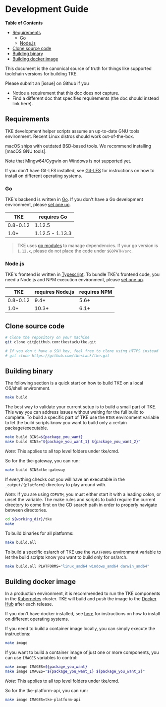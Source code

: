# Development Guide

**Table of Contents**

- [Requirements](#requirements)
    - [Go](#go)
    - [Node.js](#node.js)
- [Clone source code](#clone-source-code)
- [Building binary](#building-binary)
- [Building docker image](#building-docker-image)

This document is the canonical source of truth for things like supported
toolchain versions for building TKE.

Please submit an [issue] on Github if you
* Notice a requirement that this doc does not capture.
* Find a different doc that specifies requirements (the doc should instead link
  here).

## Requirements

TKE development helper scripts assume an up-to-date GNU tools environment. 
Recent Linux distros should work out-of-the-box.

macOS ships with outdated BSD-based tools. We recommend installing [macOS GNU
tools].

Note that Mingw64/Cygwin on Windows is not supported yet.

If you don't have Git-LFS installed, see [Git-LFS](https://github.com/git-lfs/git-lfs) for instructions on how to install on different operating systems.

### Go

TKE's backend is written in [Go](http://golang.org). If you don't have a Go
development environment, please [set one up](http://golang.org/doc/code.html).

| TKE             | requires Go       |
|-----------------|-------------------|
| 0.8-0.12        | 1.12.5            |
| 1.0+            | 1.12.5 - 1.13.3   |

> TKE uses [go modules](https://github.com/golang/go/wiki/Modules) to manage 
>dependencies. If your go version is `1.12.x`, please do not place the code 
>under `$GOPATH/src`.

### Node.js

TKE's frontend is written in [Typescript](https://www.typescriptlang.org/). 
To bundle TKE's frontend code, you need a Node.js and NPM execution environment, 
please [set one up](https://nodejs.org/en/download/package-manager/).

| TKE             | requires Node.js  | requires NPM  |
|-----------------|-------------------|---------------|
| 0.8-0.12        | 9.4+              | 5.6+          |
| 1.0+            | 10.3+             | 6.1+          |

## Clone source code

```sh
# Clone the repository on your machine
git clone git@github.com:tkestack/tke.git

# If you don't have a SSH key, feel free to clone using HTTPS instead
# git clone https://github.com/tkestack/tke.git
```

## Building binary

The following section is a quick start on how to build TKE on a local OS/shell 
environment.

```sh
make build
```

The best way to validate your current setup is to build a small part of TKE. 
This way you can address issues without waiting for the full build to complete. 
To build a specific part of TKE use the `BINS` environment variable to let the 
build scripts know you want to build only a certain package/executable.

```sh
make build BINS=${package_you_want}
make build BINS="${package_you_want_1} ${package_you_want_2}"
```

*Note:* This applies to all top level folders under tke/cmd.

So for the tke-gateway, you can run:

```sh
make build BINS=tke-gateway
```

If everything checks out you will have an executable in the `_output/{platform}` 
directory to play around with.

*Note:* If you are using `CDPATH`, you must either start it with a leading 
colon, or unset the variable. The make rules and scripts to build require the 
current directory to come first on the CD search path in order to properly 
navigate between directories.

```sh
cd ${working_dir}/tke
make
```

To build binaries for all platforms:

```sh
make build.all
```

To build a specific os/arch of TKE use the `PLATFORMS` environment variable to 
let the build scripts know you want to build only for os/arch.

```sh
make build.all PLATFORMS="linux_amd64 windows_amd64 darwin_amd64"
```

## Building docker image

In a production environment, it is recommended to run the TKE components in the 
[Kubernetes](https://kubernetes.io/) cluster. TKE will build and push the image 
to the [Docker Hub](https://cloud.docker.com/u/tkestack/repository/list) after 
each release.

If you don't have docker installed, see [here](running-locally.md#docker) for 
instructions on how to install on different operating systems.

If you need to build a container image locally, you can simply execute the 
instructions:

```sh
make image
```

If you want to build a container image of just one or more components, you can 
use `IMAGES` variables to control:

```sh
make image IMAGES=${package_you_want}
make image IMAGES="${package_you_want_1} ${package_you_want_2}"
```

*Note:* This applies to all top level folders under tke/cmd.

So for the tke-platform-api, you can run:

```sh
make image IMAGES=tke-platform-api
```
